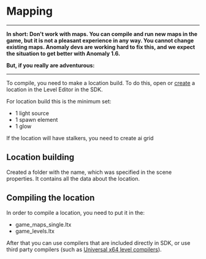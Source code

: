 # Mapping

___

**In short: Don't work with maps. You can compile and run new maps in the game, but it is not a pleasant experience in any way. You cannot change existing maps. Anomaly devs are working hard to fix this, and we expect the situation to get better with Anomaly 1.6.**

**But, if you really are adventurous:**

___

To compile, you need to make a location build. To do this, open or [create](../blender/creating-a-location-in-blender-and-compiling-it-with-the-sdk.md) a location in the Level Editor in the SDK.

For location build this is the minimum set:

- 1 light source
- 1 spawn element
- 1 glow

If the location will have stalkers, you need to create ai grid

## Location building

Created a folder with the name, which was specified in the scene properties.
It contains all the data about the location.

## Compiling the location

In order to compile a location, you need to put it in the:

- game_maps_single.ltx
- game_levels.ltx

After that you can use compilers that are included directly in SDK, or use third party compilers (such as [Universal x64 level compilers](../modding-tools/universal-x64-level-compilers.md)).